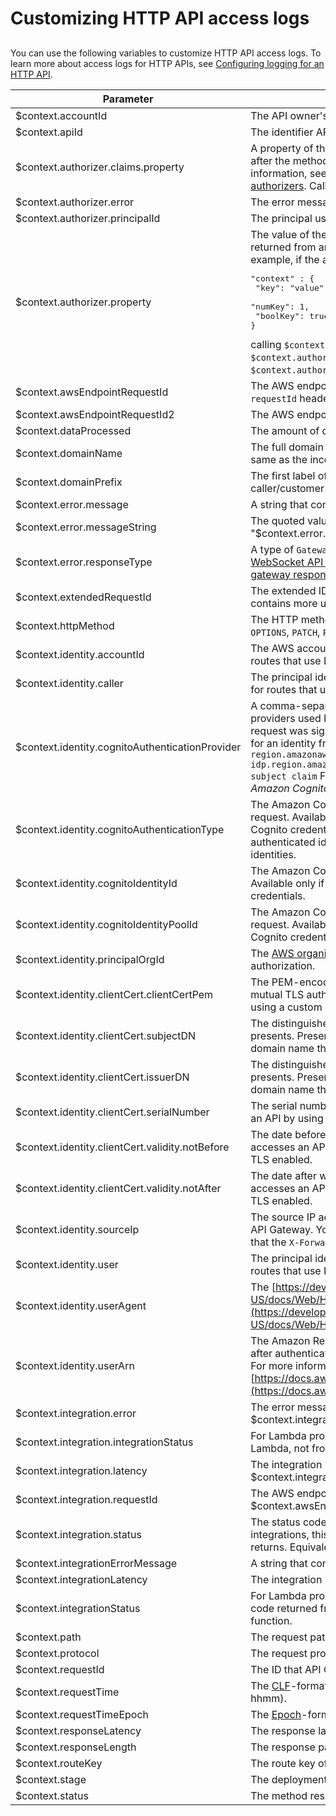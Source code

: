 # Customizing HTTP API access logs<a name="http-api-logging-variables"></a>

## <a name="http-api-logging-variables.table"></a>

You can use the following variables to customize HTTP API access logs\. To learn more about access logs for HTTP APIs, see [Configuring logging for an HTTP API](http-api-logging.md)\.


| Parameter | Description | 
| --- | --- | 
| $context\.accountId |  The API owner's AWS account ID\.  | 
| $context\.apiId |  The identifier API Gateway assigns to your API\.  | 
| $context\.authorizer\.claims\.property |  A property of the claims returned from the JSON Web Token \(JWT\) after the method caller is successfully authenticated\. For more information, see [Controlling access to HTTP APIs with JWT authorizers](http-api-jwt-authorizer.md)\.  Calling `$context.authorizer.claims` returns null\.   | 
| $context\.authorizer\.error | The error message returned from an authorizer\. | 
| $context\.authorizer\.principalId |  The principal user identification that a Lambda authorizer returns\.  | 
| $context\.authorizer\.property |  The value of the specified key\-value pair of the `context` map returned from an API Gateway Lambda authorizer function\. For example, if the authorizer returns the following `context` map:  <pre>"context" : {<br />  "key": "value",<br />  "numKey": 1,<br />  "boolKey": true<br />}</pre> calling `$context.authorizer.key` returns the `"value"` string, calling `$context.authorizer.numKey` returns the `1`, and calling `$context.authorizer.boolKey` returns `true`\.  | 
| $context\.awsEndpointRequestId |  The AWS endpoint's request ID from the `x-amz-request-id` or `x-amzn-requestId` header\.  | 
| $context\.awsEndpointRequestId2 |  The AWS endpoint's request ID from the `x-amz-id-2` header\.  | 
| $context\.dataProcessed | The amount of data processed in bytes\. | 
| $context\.domainName |  The full domain name used to invoke the API\. This should be the same as the incoming `Host` header\.  | 
| $context\.domainPrefix |  The first label of the `$context.domainName`\. This is often used as a caller/customer identifier\.  | 
| $context\.error\.message |  A string that contains an API Gateway error message\.  | 
| $context\.error\.messageString | The quoted value of $context\.error\.message, namely "$context\.error\.message"\. | 
| $context\.error\.responseType |  A type of `GatewayResponse`\. For more information, see [Monitoring WebSocket API execution with CloudWatch metrics](apigateway-websocket-api-logging.md) and [Setting up gateway responses to customize error responses](api-gateway-gatewayResponse-definition.md#customize-gateway-responses)\.  | 
| $context\.extendedRequestId | The extended ID that API Gateway assigns to the API request, which contains more useful information for debugging/troubleshooting\. | 
| $context\.httpMethod |  The HTTP method used\. Valid values include: `DELETE`, `GET`, `HEAD`, `OPTIONS`, `PATCH`, `POST`, and `PUT`\.  | 
| $context\.identity\.accountId |  The AWS account ID associated with the request\. Supported for routes that use IAM authorization\.  | 
| $context\.identity\.caller |  The principal identifier of the caller making the request\. Supported for routes that use IAM authorization\.  | 
| $context\.identity\.cognitoAuthenticationProvider |  A comma\-separated list of the Amazon Cognito authentication providers used by the caller making the request\. Available only if the request was signed with Amazon Cognito credentials\.  For example, for an identity from an Amazon Cognito user pool, `cognito-idp. region.amazonaws.com/user_pool_id,cognito-idp.region.amazonaws.com/user_pool_id:CognitoSignIn:token subject claim` For information, see [Using Federated Identities](https://docs.aws.amazon.com/cognito/latest/developerguide/cognito-identity.html) in the *Amazon Cognito Developer Guide*\. | 
| $context\.identity\.cognitoAuthenticationType |  The Amazon Cognito authentication type of the caller making the request\. Available only if the request was signed with Amazon Cognito credentials\. Possible values include `authenticated` for authenticated identities and `unauthenticated` for unauthenticated identities\. | 
| $context\.identity\.cognitoIdentityId |  The Amazon Cognito identity ID of the caller making the request\. Available only if the request was signed with Amazon Cognito credentials\.  | 
| $context\.identity\.cognitoIdentityPoolId |  The Amazon Cognito identity pool ID of the caller making the request\. Available only if the request was signed with Amazon Cognito credentials\.  | 
| $context\.identity\.principalOrgId |  The [AWS organization ID](https://docs.aws.amazon.com/organizations/latest/userguide/orgs_manage_org_details.html)\. Supported for routes that use IAM authorization\.  | 
| $context\.identity\.clientCert\.clientCertPem |  The PEM\-encoded client certificate that the client presented during mutual TLS authentication\. Present when a client accesses an API by using a custom domain name that has mutual TLS enabled\.  | 
| $context\.identity\.clientCert\.subjectDN |  The distinguished name of the subject of the certificate that a client presents\. Present when a client accesses an API by using a custom domain name that has mutual TLS enabled\.  | 
| $context\.identity\.clientCert\.issuerDN |  The distinguished name of the issuer of the certificate that a client presents\. Present when a client accesses an API by using a custom domain name that has mutual TLS enabled\.  | 
| $context\.identity\.clientCert\.serialNumber |  The serial number of the certificate\. Present when a client accesses an API by using a custom domain name that has mutual TLS enabled\.  | 
| $context\.identity\.clientCert\.validity\.notBefore |  The date before which the certificate is invalid\. Present when a client accesses an API by using a custom domain name that has mutual TLS enabled\.  | 
| $context\.identity\.clientCert\.validity\.notAfter |  The date after which the certificate is invalid\. Present when a client accesses an API by using a custom domain name that has mutual TLS enabled\.  | 
| $context\.identity\.sourceIp |  The source IP address of the TCP connection making the request to API Gateway\.  You should not trust this value if there is any chance that the `X-Forwarded-For` header could be forged\.   | 
| $context\.identity\.user |  The principal identifier of the user making the request\. Supported for routes that use IAM authorization\.  | 
| $context\.identity\.userAgent |  The [https://developer.mozilla.org/en-US/docs/Web/HTTP/Headers/User-Agent](https://developer.mozilla.org/en-US/docs/Web/HTTP/Headers/User-Agent) header of the API caller\.  | 
| $context\.identity\.userArn |  The Amazon Resource Name \(ARN\) of the effective user identified after authentication\. Supported for routes that use IAM authorization\. For more information, see [https://docs.aws.amazon.com/IAM/latest/UserGuide/id_users.html](https://docs.aws.amazon.com/IAM/latest/UserGuide/id_users.html)\.  | 
| $context\.integration\.error | The error message returned from an integration\. Equivalent to $context\.integrationErrorMessage\. | 
| $context\.integration\.integrationStatus | For Lambda proxy integration, the status code returned from AWS Lambda, not from the backend Lambda function code\. | 
| $context\.integration\.latency | The integration latency in ms\. Equivalent to $context\.integrationLatency\. | 
| $context\.integration\.requestId | The AWS endpoint's request ID\. Equivalent to $context\.awsEndpointRequestId\. | 
| $context\.integration\.status | The status code returned from an integration\. For Lambda proxy integrations, this is the status code that your Lambda function code returns\. Equivalent to $context\.integrationStatus\. | 
| $context\.integrationErrorMessage |  A string that contains an integration error message\.  | 
| $context\.integrationLatency | The integration latency in ms\. | 
| $context\.integrationStatus | For Lambda proxy integration, this parameter represents the status code returned from AWS Lambda, not from the backend Lambda function\. | 
| $context\.path | The request path\. For example, /\{stage\}/root/child\.  | 
| $context\.protocol | The request protocol, for example, HTTP/1\.1\. | 
| $context\.requestId |  The ID that API Gateway assigns to the API request\.  | 
| $context\.requestTime | The [CLF](https://httpd.apache.org/docs/1.3/logs.html#common)\-formatted request time \(dd/MMM/yyyy:HH:mm:ss \+\-hhmm\)\. | 
| $context\.requestTimeEpoch | The [Epoch](https://en.wikipedia.org/wiki/Unix_time)\-formatted request time\. | 
| $context\.responseLatency | The response latency in ms\. | 
| $context\.responseLength | The response payload length\. | 
| $context\.routeKey |  The route key of the API request, for example `/pets`\.  | 
| $context\.stage |  The deployment stage of the API request \(for example, `beta` or `prod`\)\.  | 
| $context\.status | The method response status\. | 